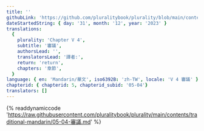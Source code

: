 ```yaml
---
title: ''
githubLink: 'https://github.com/pluralitybook/plurality/blob/main/contents/traditional-mandarin/05-04-審議.md'
dateStartedString: { day: '31', month: '12', year: '2023' }
translations:
  {
    plurality: 'Chapter V 4',
    subtitle: '審議',
    authorsLead: '',
    translatorsLead: '譯者:',
    return: 'return',
    chapters: '章節',
  }
language: { en: 'Mandarin/華文', iso6392B: 'zh-TW', locale: 'V 4 審議' }
chapterid: { chapterid: 5, chapterid_subid: '05-04'}
translators: []
---
```

{% readdynamiccode 'https://raw.githubusercontent.com/pluralitybook/plurality/main/contents/traditional-mandarin/05-04-審議.md' %}